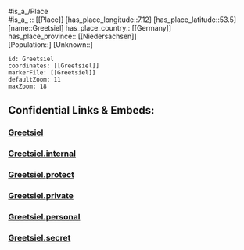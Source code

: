 ﻿---
location: [53.5,7.12] 
mapzoom: [7,12] 
mapmarker: city 
type: City
tags:
- geo/City


SpocWebEntityId: 30559
isDeleted: false
confidential: public

---
#is_a_/Place  
#is_a_ :: [[Place]] 
[has_place_longitude::7.12] 
[has_place_latitude::53.5] 
[name::Greetsiel] 
has_place_country:: [[Germany]]  
has_place_province:: [[Niedersachsen]]  
[Population::] 
[Unknown::] 


```leaflet
id: Greetsiel
coordinates: [[Greetsiel]] 
markerFile: [[Greetsiel]] 
defaultZoom: 11 
maxZoom: 18
```


## Confidential Links & Embeds: 

### [Greetsiel](/_public/Earth/Continent/Europe/Europe~Central/Germany/Germany~West/Niedersachsen/counties~Niedersachsen/Aurich/cities~Aurich/Norden/boroughs~Norden/Greetsiel.md) 

### [Greetsiel.internal](/_internal/Earth/Continent/Europe/Europe~Central/Germany/Germany~West/Niedersachsen/counties~Niedersachsen/Aurich/cities~Aurich/Norden/boroughs~Norden/Greetsiel.internal.md) 

### [Greetsiel.protect](/_protect/Earth/Continent/Europe/Europe~Central/Germany/Germany~West/Niedersachsen/counties~Niedersachsen/Aurich/cities~Aurich/Norden/boroughs~Norden/Greetsiel.protect.md) 

### [Greetsiel.private](/_private/Earth/Continent/Europe/Europe~Central/Germany/Germany~West/Niedersachsen/counties~Niedersachsen/Aurich/cities~Aurich/Norden/boroughs~Norden/Greetsiel.private.md) 

### [Greetsiel.personal](/_personal/Earth/Continent/Europe/Europe~Central/Germany/Germany~West/Niedersachsen/counties~Niedersachsen/Aurich/cities~Aurich/Norden/boroughs~Norden/Greetsiel.personal.md) 

### [Greetsiel.secret](/_secret/Earth/Continent/Europe/Europe~Central/Germany/Germany~West/Niedersachsen/counties~Niedersachsen/Aurich/cities~Aurich/Norden/boroughs~Norden/Greetsiel.secret.md) 

